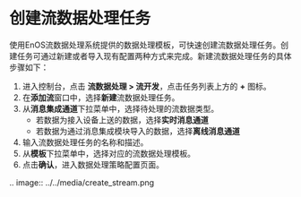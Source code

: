 # 创建流数据处理任务
使用EnOS流数据处理系统提供的数据处理模板，可快速创建流数据处理任务。创建任务可通过新建或者导入现有配置两种方式来完成。新建流数据处理任务的具体步骤如下：

1. 进入控制台，点击 **流数据处理 > 流开发**，点击任务列表上方的 **+** 图标。
2. 在**添加流**窗口中，选择**新建**流数据处理任务。
3. 从**消息集成通道**下拉菜单中，选择待处理的流数据类型。
   - 若数据为接入设备上送的数据，选择**实时消息通道**
   - 若数据为通过消息集成模块导入的数据，选择**离线消息通道**
4. 输入流数据处理任务的名称和描述。
5. 从**模板**下拉菜单中，选择对应的流数据处理模板。
6. 点击**确认**，进入数据处理策略配置页面。

.. image:: ../../media/create_stream.png

